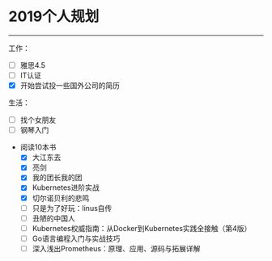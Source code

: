 # 2019个人规划  
---
工作：  
- [ ] 雅思4.5  
- [ ] IT认证
- [x] 开始尝试投一些国外公司的简历  

生活：  
- [ ] 找个女朋友  
- [ ] 钢琴入门  
- 阅读10本书  
  - [x] 大江东去
  - [x] 亮剑
  - [x] 我的团长我的团
  - [x] Kubernetes进阶实战
  - [x] 切尔诺贝利的悲鸣
  - [ ] 只是为了好玩：linus自传
  - [ ] 丑陋的中国人
  - [ ] Kubernetes权威指南：从Docker到Kubernetes实践全接触（第4版）
  - [ ] Go语言编程入门与实战技巧
  - [ ] 深入浅出Prometheus：原理、应用、源码与拓展详解
